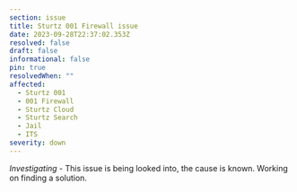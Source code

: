 ```yaml
---
section: issue
title: Sturtz 001 Firewall issue
date: 2023-09-28T22:37:02.353Z
resolved: false
draft: false
informational: false
pin: true
resolvedWhen: ""
affected:
  - Sturtz 001
  - 001 Firewall
  - Sturtz Cloud
  - Sturtz Search
  - Jail
  - ITS
severity: down
---
```

*Investigating* - This issue is being looked into, the cause is known. Working on finding a solution.